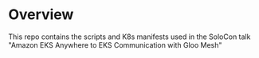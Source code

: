 # Overview

This repo contains the scripts and K8s manifests used in the SoloCon talk "Amazon EKS Anywhere to EKS Communication with Gloo Mesh"
